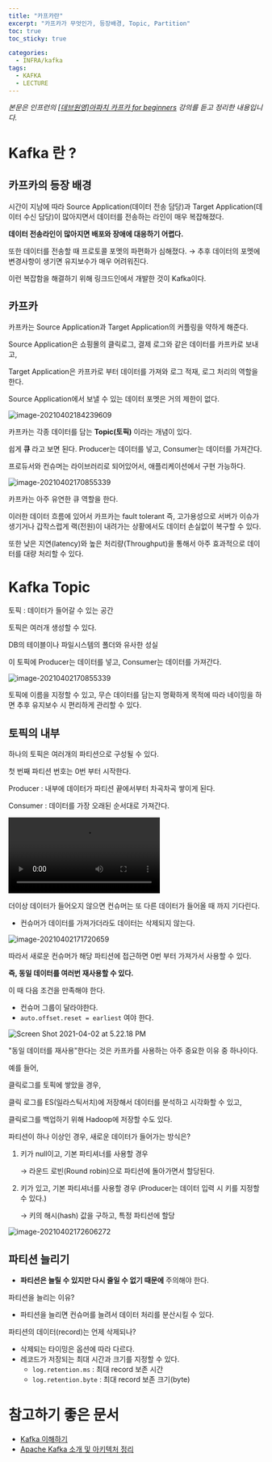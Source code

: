```yaml
---
title: "카프카란"
excerpt: "카프카가 무엇인가, 등장배경, Topic, Partition"
toc: true
toc_sticky: true

categories:
  - INFRA/kafka
tags:
  - KAFKA
  - LECTURE
---
```


*본문은 인프런의 [[데브원영]아파치 카프카 for beginners](https://www.inflearn.com/course/%EC%95%84%ED%8C%8C%EC%B9%98-%EC%B9%B4%ED%94%84%EC%B9%B4-%EC%9E%85%EB%AC%B8/lecture/67226?tab=note) 강의를 듣고 정리한 내용입니다.*






# Kafka 란 ?

## 카프카의 등장 배경

시간이 지남에 따라 Source Application(데이터 전송 담당)과 Target Application(데이터 수신 담당)이 많아지면서 데이터를 전송하는 라인이 매우 복잡해졌다.

**데이터 전송라인이 많아지면 배포와 장애에 대응하기 어렵다.**

또한 데이터를 전송할 때 프로토콜 포멧의 파편화가 심해졌다. → 추후 데이터의 포멧에 변경사항이 생기면 유지보수가 매우 어려워진다.

이런 복잡함을 해결하기 위해 링크드인에서 개발한 것이 Kafka이다.

## 카프카

카프카는 Source Application과 Target Application의 커플링을 약하게 해준다.

Source Application은 쇼핑몰의 클릭로그, 결제 로그와 같은 데이터를 카프카로 보내고,

Target Application은 카프카로 부터 데이터를 가져와 로그 적재, 로그 처리의 역할을 한다.

Source Application에서 보낼 수 있는 데이터 포멧은 거의 제한이 없다.

![image-20210402184239609](/assets/images/infra/kafka/image-20210402184239609.png)

카프카는 각종 데이터를 담는 **Topic(토픽)** 이라는 개념이 있다.

쉽게 **큐** 라고 보면 된다.  Producer는 데이터를 넣고, Consumer는 데이터를 가져간다.

프로듀서와 컨슈머는 라이브러리로 되어있어서, 애플리케이션에서 구현 가능하다.

![image-20210402170855339](/assets/images/infra/kafka/image-20210402170855339.png)



카프카는 아주 유연한 큐 역할을 한다.

이러한 데이터 흐름에 있어서 카프카는 fault tolerant 즉, 고가용성으로 서버가 이슈가 생기거나 갑작스럽게 랙(전원)이 내려가는 상황에서도 데이터 손실없이 복구할 수 있다.

또한 낮은 지연(latency)와 높은 처리량(Throughput)을 통해서 아주 효과적으로 데이터를 대량 처리할 수 있다.



# Kafka Topic

토픽 : 데이터가 들어갈 수 있는 공간

토픽은 여러개 생성할 수 있다.

DB의 테이블이나 파일시스템의 폴더와 유사한 성실

이 토픽에 Producer는 데이터를 넣고, Consumer는 데이터를 가져간다.

![image-20210402170855339](/assets/images/infra/kafka/image-20210402170855339.png)



토픽에 이름을 지정할 수 있고, 무슨 데이터를 담는지 명확하게 목적에 따라 네이밍을 하면 추후 유지보수 시 편리하게 관리할 수 있다.



## 토픽의 내부

하나의 토픽은 여러개의 파티션으로 구성될 수 있다.

첫 번째 파티션 번호는 0번 부터 시작한다. 

Producer : 내부에 데이터가 파티션 끝에서부터 차곡차곡 쌓이게 된다.

Consumer : 데이터를 가장 오래된 순서대로 가져간다.

<video src="../../../Desktop/topic.mov"></video>

더이상 데이터가 들어오지 않으면 컨슈머는 또 다른 데이터가 들어올 때 까지 기다린다.



* 컨슈머가 데이터를 가져가더라도 데이터는 삭제되지 않는다.

![image-20210402171720659](/assets/images/infra/kafka/image-20210402171720659.png)

따라서 새로운 컨슈머가 해당 파티션에 접근하면 0번 부터 가져가서 사용할 수 있다.

**즉, 동일 데이터를 여러번 재사용할 수 있다.** 

이 때 다음 조건을 만족해야 한다.

* 컨슈머 그룹이 달라야한다.
* `auto.offset.reset = earliest` 여야 한다.

![Screen Shot 2021-04-02 at 5.22.18 PM](/assets/images/infra/kafka/Screen%20Shot%202021-04-02%20at%205.22.18%20PM.png)

"동일 데이터를 재사용"한다는 것은 카프카를 사용하는 아주 중요한 이유 중 하나이다.

예를 들어,

클릭로그를 토픽에 쌓았을 경우, 

클릭 로그를 ES(일라스틱서치)에 저장해서 데이터를 분석하고 시각화할 수 있고,

클릭로그를 백업하기 위해 Hadoop에 저장할 수도 있다.



파티션이 하나 이상인 경우, 새로운 데이터가 들어가는 방식은?

1. 키가 null이고, 기본 파티셔너를 사용할 경우

   → 라운드 로빈(Round robin)으로 파티션에 돌아가면서 할당된다.

2. 키가 있고, 기본 파티셔너를 사용할 경우 (Producer는 데이터 입력 시 키를 지정할 수 있다.)

   → 키의 해시(hash) 값을 구하고, 특정 파티션에 할당

![image-20210402172606272](/assets/images/infra/kafka/image-20210402172606272.png)



## 파티션 늘리기

* **파티션은 늘릴 수 있지만 다시 줄일 수 없기 때문에** 주의해야 한다.



파티션을 늘리는 이유?

* 파티션을 늘리면 컨슈머를 늘려서 데이터 처리를 분산시킬 수 있다.

파티션의 데이터(record)는 언제 삭제되나?

* 삭제되는 타이밍은 옵션에 따라 다르다.
* 레코드가 저장되는 최대 시간과 크기를 지정할 수 있다.
  * `log.retention.ms` : 최대 record 보존 시간
  * `log.retention.byte` : 최대 record 보존 크기(byte)


# 참고하기 좋은 문서

* [Kafka 이해하기](https://medium.com/@umanking/%EC%B9%B4%ED%94%84%EC%B9%B4%EC%97%90-%EB%8C%80%ED%95%B4%EC%84%9C-%EC%9D%B4%EC%95%BC%EA%B8%B0-%ED%95%98%EA%B8%B0%EC%A0%84%EC%97%90-%EB%A8%BC%EC%A0%80-data%EC%97%90-%EB%8C%80%ED%95%B4%EC%84%9C-%EC%9D%B4%EC%95%BC%EA%B8%B0%ED%95%B4%EB%B3%B4%EC%9E%90-d2e3ca2f3c2)
* [Apache Kafka 소개 및 아키텍처 정리](https://epicdevs.com/17)


